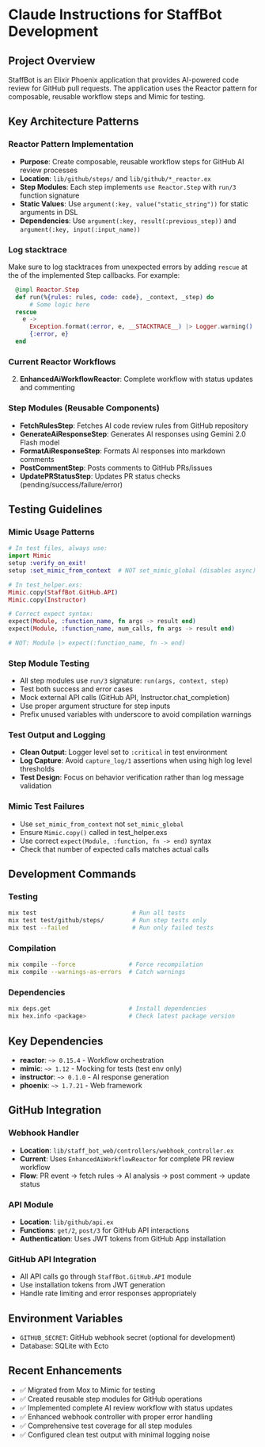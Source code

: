 # Claude Instructions for StaffBot Development

## Project Overview
StaffBot is an Elixir Phoenix application that provides AI-powered code review for GitHub pull requests. The application uses the Reactor pattern for composable, reusable workflow steps and Mimic for testing.

## Key Architecture Patterns

### Reactor Pattern Implementation
- **Purpose**: Create composable, reusable workflow steps for GitHub AI review processes
- **Location**: `lib/github/steps/` and `lib/github/*_reactor.ex`
- **Step Modules**: Each step implements `use Reactor.Step` with `run/3` function signature
- **Static Values**: Use `argument(:key, value("static_string"))` for static arguments in DSL
- **Dependencies**: Use `argument(:key, result(:previous_step))` and `argument(:key, input(:input_name))`

### Log stacktrace
Make sure to log stacktraces from unexpected errors by adding `rescue` at the of the implemented Step callbacks. For example:
```elixir
  @impl Reactor.Step
  def run(%{rules: rules, code: code}, _context, _step) do
      # Some logic here
  rescue
    e ->
      Exception.format(:error, e, __STACKTRACE__) |> Logger.warning()
      {:error, e}
  end
```

### Current Reactor Workflows
2. **EnhancedAiWorkflowReactor**: Complete workflow with status updates and commenting

### Step Modules (Reusable Components)
- **FetchRulesStep**: Fetches AI code review rules from GitHub repository
- **GenerateAiResponseStep**: Generates AI responses using Gemini 2.0 Flash model
- **FormatAiResponseStep**: Formats AI responses into markdown comments
- **PostCommentStep**: Posts comments to GitHub PRs/issues
- **UpdatePRStatusStep**: Updates PR status checks (pending/success/failure/error)

## Testing Guidelines

### Mimic Usage Patterns
```elixir
# In test files, always use:
import Mimic
setup :verify_on_exit!
setup :set_mimic_from_context  # NOT set_mimic_global (disables async)

# In test_helper.exs:
Mimic.copy(StaffBot.GitHub.API)
Mimic.copy(Instructor)

# Correct expect syntax:
expect(Module, :function_name, fn args -> result end)
expect(Module, :function_name, num_calls, fn args -> result end)

# NOT: Module |> expect(:function_name, fn -> end)
```

### Step Module Testing
- All step modules use `run/3` signature: `run(args, context, step)`
- Test both success and error cases
- Mock external API calls (GitHub API, Instructor.chat_completion)
- Use proper argument structure for step inputs
- Prefix unused variables with underscore to avoid compilation warnings

### Test Output and Logging
- **Clean Output**: Logger level set to `:critical` in test environment
- **Log Capture**: Avoid `capture_log/1` assertions when using high log level thresholds
- **Test Design**: Focus on behavior verification rather than log message validation

### Mimic Test Failures
- Use `set_mimic_from_context` not `set_mimic_global`
- Ensure `Mimic.copy()` called in test_helper.exs
- Use correct `expect(Module, :function, fn -> end)` syntax
- Check that number of expected calls matches actual calls

## Development Commands

### Testing
```bash
mix test                           # Run all tests
mix test test/github/steps/        # Run step tests only
mix test --failed                  # Run only failed tests
```

### Compilation
```bash
mix compile --force               # Force recompilation
mix compile --warnings-as-errors  # Catch warnings
```

### Dependencies
```bash
mix deps.get                      # Install dependencies
mix hex.info <package>            # Check latest package version
```

## Key Dependencies
- **reactor**: `~> 0.15.4` - Workflow orchestration
- **mimic**: `~> 1.12` - Mocking for tests (test env only)
- **instructor**: `~> 0.1.0` - AI response generation
- **phoenix**: `~> 1.7.21` - Web framework

## GitHub Integration

### Webhook Handler
- **Location**: `lib/staff_bot_web/controllers/webhook_controller.ex`
- **Current**: Uses `EnhancedAiWorkflowReactor` for complete PR review workflow
- **Flow**: PR event → fetch rules → AI analysis → post comment → update status

### API Module
- **Location**: `lib/github/api.ex`
- **Functions**: `get/2`, `post/3` for GitHub API interactions
- **Authentication**: Uses JWT tokens from GitHub App installation

### GitHub API Integration
- All API calls go through `StaffBot.GitHub.API` module
- Use installation tokens from JWT generation
- Handle rate limiting and error responses appropriately

## Environment Variables
- `GITHUB_SECRET`: GitHub webhook secret (optional for development)
- Database: SQLite with Ecto

## Recent Enhancements
- ✅ Migrated from Mox to Mimic for testing
- ✅ Created reusable step modules for GitHub operations
- ✅ Implemented complete AI review workflow with status updates
- ✅ Enhanced webhook controller with proper error handling
- ✅ Comprehensive test coverage for all step modules
- ✅ Configured clean test output with minimal logging noise
